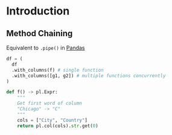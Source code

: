 # Introduction

## Method Chaining

Equivalent to `.pipe()` in [Pandas](../Pandas/index.md)

```python
df = (
  df
  .with_columns(f) # single function
  .with_columns([g1, g2]) # multiple functions concurrently
)

def f() -> pl.Expr:
    """
    Get first word of column
    "Chicago" -> "C"
    """
    cols = ["City", "Country"]
    return pl.col(cols).str.get(0)
```